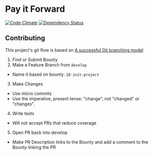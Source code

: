 # Pay it Forward
[![Code Climate](http://img.shields.io/codeclimate/github/asm-products/pay-it-forward.svg)](https://codeclimate.com/github/asm-products/pay-it-forward)
[![Dependency Status](http://img.shields.io/gemnasium/asm-products/pay-it-forward.svg)](https://gemnasium.com/asm-products/pay-it-forward)

## Contributing
This project's git flow is based on [A successful Git branching model](http://nvie.com/posts/a-successful-git-branching-model/)

1. Find or Submit Bounty
2. Make a Feature Branch from `develop`
  - Name it based on bounty: `18-init-project`
3. Make Changes
  - Use micro commits
  - Use the imperative, present tense: "change", not "changed" or "changes".
4. Write tests
  - Will not accept PRs that reduce coverage
5. Open PR back into develop
  - Make PR Description links to the Bounty and add a comment to the Bounty linking the PR 